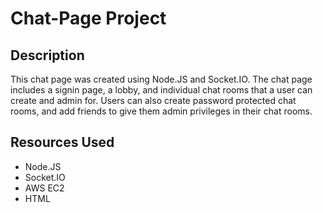 
# Chat-Page Project

## Description

This chat page was created using Node.JS and Socket.IO. The chat page includes a signin page, a lobby, and individual chat rooms that a user can create and admin for. Users can also create password protected chat rooms, and add friends to give them admin privileges in their chat rooms. 

## Resources Used

* Node.JS
* Socket.IO
* AWS EC2
* HTML
